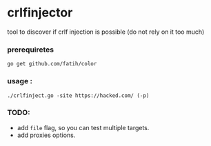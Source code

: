 # crlfinjector
tool to discover if crlf injection is possible (do not rely on it too much)
### prerequiretes 
`go get github.com/fatih/color`

### usage : 
`./crlfinject.go -site https://hacked.com/ (-p)`

### TODO:
- add `file` flag, so you can test multiple targets.
- add proxies options. 
